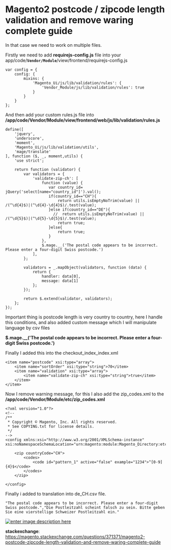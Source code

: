 # Magento2 postcode / zipcode length validation and remove waring complete guide

In that case we need to work on multiple files.

Firstly we need to add **requirejs-config.js** file into your app/code/**`Vendor/Module`**/view/frontend/requirejs-config.js

    var config = {
        config: {
            mixins: {
                'Magento_Ui/js/lib/validation/rules': {
                    'Vendor_Module/js/lib/validation/rules': true
                }
            }
        }
    };


And then add your custom rules.js file into **/app/code/Vendor/Module/view/frontend/web/js/lib/validation/rules.js**


    define([
        'jquery',
        'underscore',
        'moment',
        'Magento_Ui/js/lib/validation/utils',
        'mage/translate'
    ], function ($, _, moment,utils) {
        'use strict';
    
        return function (validator) {
            var validators = {
                'validate-zip-ch': [
                    function (value) {
                       var country_id= jQuery('select[name="country_id"]').val();
                       if(country_id=="CH"){
                           return utils.isEmptyNoTrim(value) || /(^\d{4}$)|(^\d{4}-\d{4}$)/.test(value);
                       }else if(country_id=="DE"){
                         //  return utils.isEmptyNoTrim(value) || /(^\d{5}$)|(^\d{5}-\d{5}$)/.test(value);
                           return true;
                       }else{
                           return true;
                       }
                    },
                    $.mage.__('The postal code appears to be incorrect. Please enter a four-digit Swiss postcode.')
                ],
            };
    
            validators = _.mapObject(validators, function (data) {
                return {
                    handler: data[0],
                    message: data[1]
                };
            });
    
            return $.extend(validator, validators);
        };
    });



Important thing is postcode length is very country to country, here I handle this conditions, and also added custom message which I will manipulate language by csv files

**$.mage.__('The postal code appears to be incorrect. Please enter a four-digit Swiss postcode.')** 


Finally I added this into the checkout_index_index.xml 

    <item name="postcode" xsi:type="array">
        <item name="sortOrder" xsi:type="string">70</item>
        <item name="validation" xsi:type="array">
            <item name="validate-zip-ch" xsi:type="string">true</item>
        </item>
    </item>


Now I  remove warning message, for this I also add the zip_codes.xml to the 
**/app/code/Vendor/Module/etc/zip_codes.xml**


    <?xml version="1.0"?>
    <!--
    /**
     * Copyright © Magento, Inc. All rights reserved.
     * See COPYING.txt for license details.
     */
    -->
    <config xmlns:xsi="http://www.w3.org/2001/XMLSchema-instance" xsi:noNamespaceSchemaLocation="urn:magento:module:Magento_Directory:etc/zip_codes.xsd">
    
        <zip countryCode="CH">
            <codes>
                <code id="pattern_1" active="false" example="1234">^[0-9]{4}$</code>
            </codes>
        </zip>
    
    </config>

Finally i added to translation into de_CH.csv file.

    "The postal code appears to be incorrect. Please enter a four-digit Swiss postcode.","Die Postleitzahl scheint falsch zu sein. Bitte geben Sie eine vierstellige Schweizer Postleitzahl ein."


[![enter image description here][1]][1]


  [1]: https://i.stack.imgur.com/Oqac4.png


  **stackexchange**: https://magento.stackexchange.com/questions/371371/magento2-postcode-zipcode-length-validation-and-remove-waring-complete-guide
